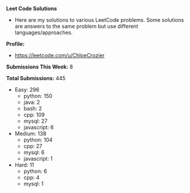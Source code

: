 **Leet Code Solutions**

- Here are my solutions to various LeetCode problems. Some solutions are answers to the same problem but use different languages/approaches.

**Profile:**

- https://leetcode.com/u/ChloeCrozier

**Submissions This Week:** 8

**Total Submissions:** 445
- Easy: 296
  - python: 150
  - java: 2
  - bash: 2
  - cpp: 109
  - mysql: 27
  - javascript: 6
- Medium: 138
  - python: 104
  - cpp: 27
  - mysql: 6
  - javascript: 1
- Hard: 11
  - python: 6
  - cpp: 4
  - mysql: 1